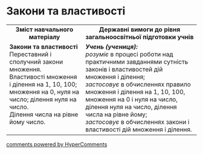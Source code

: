 <div id="hypercomments_widget" class="js-hypercomments-widget invisible"></div>

# Закони та властивості
<table>
  <tr>
    <td width="40%" align="center"><b>Зміст навчального матеріалу<b></td>
    <td width="60%" align="center"><b>Державні вимоги до рівня загальноосвітньої підготовки учнів</b></td>
  </tr>
  <tr>
    <td width="40%" style="vertical-align:top !important;"><b>Закони та властивості</b><br>
Переставний і сполучний закони множення.<br>
Властивості множення і ділення на 1, 10, 100; множення на 0, нуля на число; ділення нуля на число.<br>
Ділення числа на рівне йому число.<br></td>
    <td width="60%" style="vertical-align:top !important;"><i><b>Учень (учениця):</b></i><br>
<i>розуміє</i> в процесі роботи над практичними завданнями сутність законів і властивостей дій множення і ділення;<br>
<i>застосовує</i> в обчисленнях правило множення і ділення на 1, 10, 100, множення на 0 і нуля на число, ділення нуля на число, ділення числа на рівне йому;<br>
<i>застосовує</i> в обчисленнях закони і властивості дій множення і ділення.<br></td>
  </tr>
</table>

<div class="js-hypercomments-container">
    <a href="http://hypercomments.com" class="hc-link" title="comments widget">comments powered by HyperComments</a>
</div>